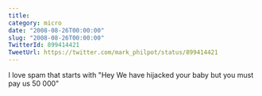 ```yaml
---
title: 
category: micro
date: "2008-08-26T00:00:00"
slug: "2008-08-26T00:00:00"
TwitterId: 899414421
TweetUrl: https://twitter.com/mark_philpot/status/899414421
---
```


I love spam that starts with &quot;Hey We have hijacked your baby but you must
pay us 50 000&quot;
